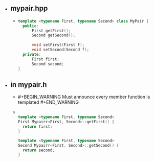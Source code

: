 - ## mypair.hpp
	- ```C++
	  template <typename First, typename Second> class MyPair {
	    public:
	    	First getFirst();
	    	Second getSecond();
	    
	    	void setFirst(First f);
	    	void setSecond(Second f);
	    private:
	    	First first;
	    	Second second;
	  }
	  ```
- ## in mypair.h
	- #+BEGIN_WARNING
	  Must announce every member function is templated
	  #+END_WARNING
	- ```C++
	  
	  template <typename First, typename Second>
	  First Mypairr<First, Second>::getFirst() {
	  	return first;
	  }
	  
	  template <typename First, typename Second>
	  Second Mypairr<First, Second>::getSecond() {
	  	return second;
	  }
	  ```